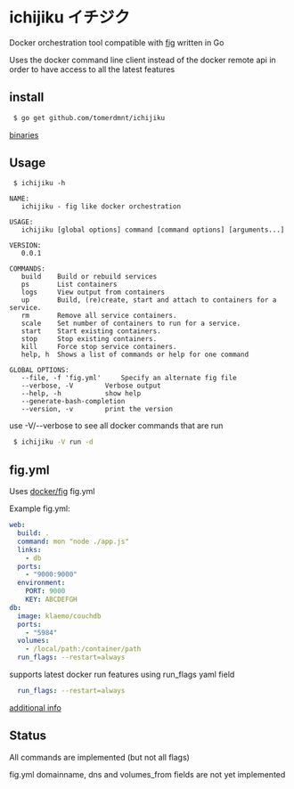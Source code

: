 
# ichijiku イチジク 

Docker orchestration tool compatible with [fig](http://www.fig.sh) written in Go

Uses the docker command line client instead of the docker remote api in order to have access to all the latest features

## install

```bash
 $ go get github.com/tomerdmnt/ichijiku
```

[binaries](http://github.com/tomerdmnt/ichijiku/releases)

## Usage

```
 $ ichijiku -h

NAME:
   ichijiku - fig like docker orchestration

USAGE:
   ichijiku [global options] command [command options] [arguments...]

VERSION:
   0.0.1

COMMANDS:
   build	Build or rebuild services
   ps		List containers
   logs		View output from containers
   up		Build, (re)create, start and attach to containers for a service.
   rm		Remove all service containers.
   scale	Set number of containers to run for a service.
   start	Start existing containers.
   stop		Stop existing containers.
   kill		Force stop service containers.
   help, h	Shows a list of commands or help for one command
   
GLOBAL OPTIONS:
   --file, -f 'fig.yml'		Specify an alternate fig file
   --verbose, -V		Verbose output
   --help, -h			show help
   --generate-bash-completion	
   --version, -v		print the version
```

use -V/--verbose to see all docker commands that are run

```bash
 $ ichijiku -V run -d
```
   
## fig.yml

Uses [docker/fig](docker/fig) fig.yml

Example fig.yml:
```yml
web:
  build: .
  command: mon "node ./app.js"
  links:
    - db
  ports:
    - "9000:9000"
  environment:
    PORT: 9000
	KEY: ABCDEFGH
db:
  image: klaemo/couchdb
  ports:
    - "5984"
  volumes:
	- /local/path:/container/path
  run_flags: --restart=always
```

supports latest docker run features using run_flags yaml field

```yml
  run_flags: --restart=always
```

[additional info](http://www.fig.sh/yml.html)

## Status

All commands are implemented (but not all flags)

fig.yml domainname, dns and volumes_from fields are not yet implemented

